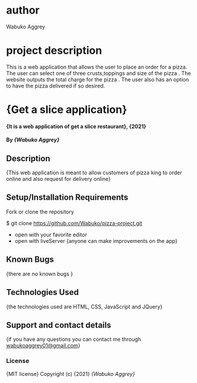 # author
Wabuko Aggrey
# project description
This is a web application that allows the user to place an order for a pizza. The user can select one of three crusts,toppings and size of the pizza . The website outputs the total charge for the pizza . The user also has an option to have the pizza delivered if so desired.
# {Get a slice application}
#### {It is a web application of get a slice restaurant}, {2021}
#### By *{Wabuko Aggrey}*
## Description
{This web application is meant to allow customers of pizza king to order online and also request for delivery online}
## Setup/Installation Requirements
 Fork or clone the repository
 
$ git clone https://github.com/Wabuko/pizza-project.git
 
* open with your favorite editor
* open with liveServer
{anyone can make improvements on the app}
## Known Bugs
{there are no known bugs }
## Technologies Used
{the technologies used are HTML, CSS, JavaScript and JQuery}
## Support and contact details
{if you have any questions you can contact me through wabukoaggrey01@gmail.com}
### License
{MIT license}
Copyright (c) {2021} *{Wabuko Aggrey}*